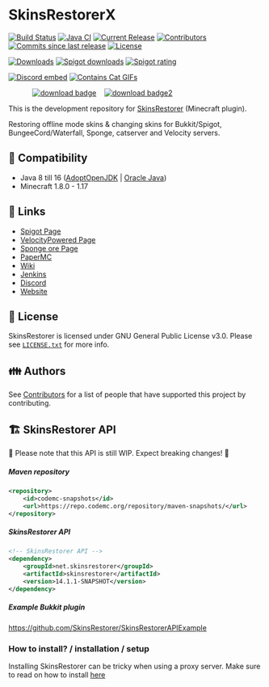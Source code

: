 # SkinsRestorerX
[![Build Status](https://ci.codemc.io/job/SkinsRestorer/job/SkinsRestorerX-DEV/badge/icon)](https://ci.codemc.io/job/SkinsRestorer/job/SkinsRestorerX-DEV/)
[![Java CI](https://github.com/SkinsRestorer/SkinsRestorerX/actions/workflows/maven.yml/badge.svg)](https://github.com/SkinsRestorer/SkinsRestorerX/actions/workflows/maven.yml)
[![Current Release](https://img.shields.io/github/release/SkinsRestorer/SkinsRestorerX.svg)](https://github.com/SkinsRestorer/SkinsRestorerX/releases/latest)
[![Contributors](https://img.shields.io/github/contributors/SkinsRestorer/SkinsRestorerX.svg)](https://github.com/SkinsRestorer/SkinsRestorerX/graphs/contributors)
[![Commits since last release](https://img.shields.io/github/commits-since/SkinsRestorer/SkinsRestorerX/latest.svg)](https://github.com/SkinsRestorer/SkinsRestorerX/commits/master)
[![License](https://img.shields.io/github/license/SkinsRestorer/SkinsRestorerX.svg)](https://github.com/SkinsRestorer/SkinsRestorerX/blob/master/LICENSE)

[![Downloads](https://img.shields.io/github/downloads/SkinsRestorer/SkinsRestorerX/latest/total.svg)](https://github.com/SkinsRestorer/SkinsRestorerX/releases/latest/download/SkinsRestorer.jar)
[![Spigot downloads](https://img.shields.io/spiget/downloads/2124?label=Spigot%20downloads)](https://www.spigotmc.org/resources/2124/)
[![Spigot rating](https://img.shields.io/spiget/rating/2124?label=Spigot%20rating)](https://www.spigotmc.org/resources/2124/)

[![Discord embed](https://discordapp.com/api/guilds/186794372468178944/embed.png)](https://discord.gg/sAhVsyU) 
[![Contains Cat GIFs](https://forthebadge.com/images/badges/contains-cat-gifs.svg)](https://forthebadge.com)


&nbsp;&nbsp;&nbsp;&nbsp;&nbsp;&nbsp;&nbsp;&nbsp;&nbsp;&nbsp;&nbsp;&nbsp;[![download badge](https://img.shields.io/badge/DOWNLOAD-LATEST-success?style=for-the-badge)](https://github.com/SkinsRestorer/SkinsRestorerX/releases/latest/download/SkinsRestorer.jar)
&nbsp;&nbsp;&nbsp;[![download badge2](https://img.shields.io/badge/DOWNLOAD-DEV__BUILD-important?style=for-the-badge)](https://ci.codemc.io/job/SkinsRestorer/job/SkinsRestorerX-DEV/lastBuild/artifact/target/SkinsRestorer.jar)

This is the development repository for [SkinsRestorer](https://www.spigotmc.org/resources/skinsrestorer.2124/) (Minecraft plugin).

Restoring offline mode skins & changing skins for Bukkit/Spigot, BungeeCord/Waterfall, Sponge, catserver and Velocity servers.

## :telescope: Compatibility
- Java 8 till 16 ([AdoptOpenJDK](https://adoptopenjdk.net/) | [Oracle Java](https://www.oracle.com/de/java/technologies/javase-downloads.html))
- Minecraft 1.8.0 - 1.17

## :link: Links
- [Spigot Page](https://www.spigotmc.org/resources/skinsrestorer.2124/)
- [VelocityPowered Page](https://forums.velocitypowered.com/t/skinsrestorer-ability-to-restore-change-skins-on-servers/142)
- [Sponge ore Page](https://ore.spongepowered.org/SRTeam/SkinsRestorer)
- [PaperMC](https://papermc.io/forums/t/1-8-1-14-4-skinsrestorer/1996)
- [Wiki](https://github.com/SkinsRestorer/SkinsRestorerX/wiki/)
- [Jenkins](https://ci.codemc.io/job/SkinsRestorer/job/SkinsRestorerX/)
- [Discord](https://discord.me/skinsrestorer)
- [Website](https://skinsrestorer.net/)

## :scroll: License
SkinsRestorer is licensed under GNU General Public License v3.0. Please see [`LICENSE.txt`](https://github.com/SkinsRestorer/SkinsRestorerX/blob/master/LICENSE) for more info.

## :family: Authors
See [Contributors](https://github.com/SkinsRestorer/SkinsRestorerX/graphs/contributors) for a list of people that have supported this project by contributing.

## :building_construction: SkinsRestorer API

:rotating_light: Please note that this API is still WIP. Expect breaking changes! :rotating_light:

##### Maven repository
```xml
<repository>
    <id>codemc-snapshots</id>
    <url>https://repo.codemc.org/repository/maven-snapshots/</url>
</repository>
```

##### SkinsRestorer API
```xml
<!-- SkinsRestorer API -->
<dependency>
    <groupId>net.skinsrestorer</groupId>
    <artifactId>skinsrestorer</artifactId>
    <version>14.1.1-SNAPSHOT</version>
</dependency>
```

##### Example Bukkit plugin
https://github.com/SkinsRestorer/SkinsRestorerAPIExample

### How to install? / installation / setup
Installing SkinsRestorer can be tricky when using a proxy server.
Make sure to read on how to install [here](https://github.com/SkinsRestorer/SkinsRestorerX/wiki/Installing-SkinsRestorer#Basic-Installation)
